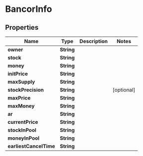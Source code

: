 # BancorInfo

## Properties
Name | Type | Description | Notes
------------ | ------------- | ------------- | -------------
**owner** | **String** |  | 
**stock** | **String** |  | 
**money** | **String** |  | 
**initPrice** | **String** |  | 
**maxSupply** | **String** |  | 
**stockPrecision** | **String** |  |  [optional]
**maxPrice** | **String** |  | 
**maxMoney** | **String** |  | 
**ar** | **String** |  | 
**currentPrice** | **String** |  | 
**stockInPool** | **String** |  | 
**moneyInPool** | **String** |  | 
**earliestCancelTime** | **String** |  | 

